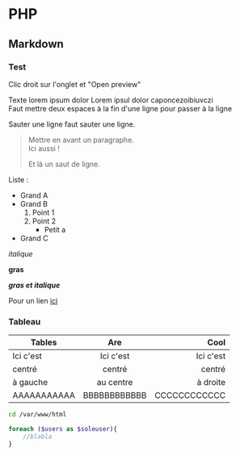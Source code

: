 # PHP

## Markdown

### Test

Clic droit sur l'onglet et "Open preview"

Texte lorem ipsum dolor
Lorem ipsul dolor caponcezoibiuvczi  
Faut mettre deux espaces à la fin d'une ligne pour passer à la ligne

Sauter une ligne faut sauter une ligne.

>Mettre en avant un paragraphe.  
>Ici aussi !
>
>Et là un saut de ligne.

Liste :  
- Grand A
- Grand B
    1. Point 1
    2. Point 2
        - Petit a
- Grand C

*italique*

**gras**

***gras et italique***

Pour un lien [ici](www.google.com)

### Tableau
| Tables      | Are          | Cool         |  
| ----------- |:------------:| ------------:|
| Ici c'est   | Ici c'est    | Ici c'est    | 
| centré      | centré       | centré       |
| à gauche    | au centre    | à droite     |
| AAAAAAAAAAA | BBBBBBBBBBBB | CCCCCCCCCCCC |

```bash
cd /var/www/html
```

```php
foreach ($users as $soleuser){
    //blabla
}
```